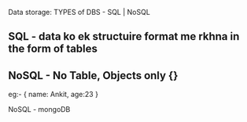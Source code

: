 Data storage:
TYPES of DBS - SQL | NoSQL

## SQL - data ko ek structuire format me rkhna in the form of tables

## NoSQL - No Table, Objects only {}
eg:- 
 {
    name: Ankit,
    age:23
 }

NoSQL - mongoDB

